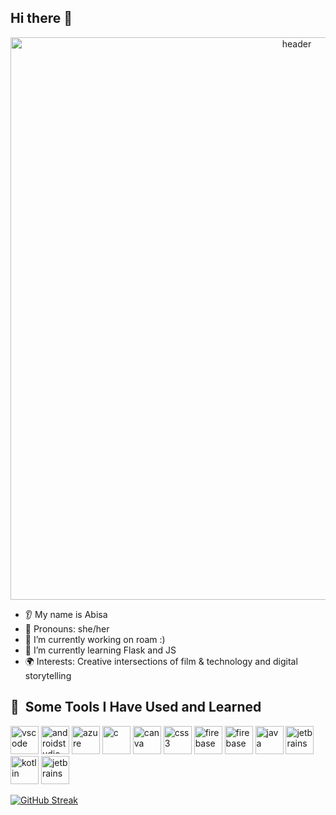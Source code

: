 ## Hi there 👋

<p align="center">
<img src="https://capsule-render.vercel.app/api?type=waving&height=300&color=timeAuto&text=Abisa's%20Github&animation=fadeIn" alt="header" width="900" height="900"/>


* 👂 My name is Abisa
* 👩 Pronouns: she/her
* 🔭 I’m currently working on roam :)
* 🌱 I’m currently learning Flask and JS
* 🌍 Interests: Creative intersections of film & technology and digital storytelling

</P>


<h2> 🚀 &nbsp;Some Tools I Have Used and Learned</h2>
<p align="left">
  
<img src="https://cdn.jsdelivr.net/gh/devicons/devicon/icons/vscode/vscode-original.svg" alt="vscode" width="45" height="45"/>
<img src="https://cdn.jsdelivr.net/gh/devicons/devicon/icons/androidstudio/androidstudio-original.svg" alt="androidstudio" width="45" height="45"/>
<img src="https://cdn.jsdelivr.net/gh/devicons/devicon/icons/azure/azure-plain-wordmark.svg" alt="azure" width="45" height="45"/>
<img src="https://cdn.jsdelivr.net/gh/devicons/devicon/icons/c/c-original.svg" alt="c" width="45" height="45"/>
<img src="https://cdn.jsdelivr.net/gh/devicons/devicon/icons/canva/canva-original.svg" alt="canva" width="45" height="45"/>
<img src="https://cdn.jsdelivr.net/gh/devicons/devicon/icons/css3/css3-original-wordmark.svg" alt="css3" width="45" height="45"/>
<img src="https://cdn.jsdelivr.net/gh/devicons/devicon/icons/firebase/firebase-plain-wordmark.svg" alt="firebase" width="45" height="45"/>
<img src="https://cdn.jsdelivr.net/gh/devicons/devicon/icons/html5/html5-original-wordmark.svg" alt="firebase" width="45" height="45"/>
<img src="https://cdn.jsdelivr.net/gh/devicons/devicon/icons/java/java-plain-wordmark.svg" alt="java" width="45" height="45"/>
<img src="https://cdn.jsdelivr.net/gh/devicons/devicon/icons/jetbrains/jetbrains-original.svg" alt="jetbrains" width="45" height="45"/>
<img src="https://cdn.jsdelivr.net/gh/devicons/devicon/icons/kotlin/kotlin-original-wordmark.svg" alt="kotlin" width="45" height="45"/>
<img src="https://cdn.jsdelivr.net/gh/devicons/devicon/icons/python/python-original-wordmark.svg" alt="jetbrains" width="45" height="45"/>


[![GitHub Streak](https://streak-stats.demolab.com/?user=AOSEI1001)](https://git.io/streak-stats)

</p>

<!--
**AOSEI1001/AOSEI1001** is a ✨ _special_ ✨ repository because its `README.md` (this file) appears on your GitHub profile.

Here are some ideas to get you started:

- 🔭 I’m currently working on ...
- 🌱 I’m currently learning ...
- 👯 I’m looking to collaborate on ...
- 🤔 I’m looking for help with ...
- 💬 Ask me about ...
- 📫 How to reach me: ...
- 😄 Pronouns: ...
- ⚡ Fun fact: ...
-->
